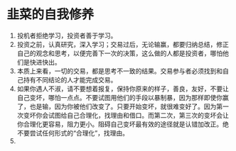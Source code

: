 # 韭菜的自我修养

1. 投机者拒绝学习，投资者善于学习。
2. 投资之前，认真研究，深入学习；交易过后，无论输赢，都要归纳总结，修正自己的观念和思考，以便完善下一次的决策，这么做的人都是投资者，哪怕他们是快进快出。
3. 本质上来看，一切的交易，都是思考不一致的结果。交易参与者必须找到和自己持有不同结论的人才能完成交易。
4. 如果你遇人不淑，请不要想着报复，保持你原来的样子，善良，友好，不要让自己变坏，哪怕一点点。不要试图用他们的手段以暴制暴，因为那样即使你赢了，也是输，因为你被他们改变了。只要开始变坏，就很难变好了。因为第一次变坏你会试图给自己合理化，找理由和借口。而第二次，第三次的变坏会让你合理化更容易，阻力更小。阻碍自己变坏最有效的途径就是认错加改正。绝不要尝试任何形式的“合理化”，找理由。
5. 
